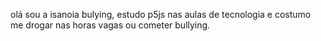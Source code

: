 olá sou a isanoia bulying, estudo p5js nas aulas de tecnologia e costumo me drogar nas horas vagas ou cometer bullying.
